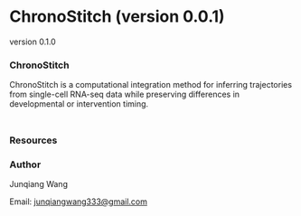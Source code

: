 # ChronoStitch (version 0.0.1)


version 0.1.0

### ChronoStitch

ChronoStitch is a computational integration method for inferring trajectories from single-cell RNA-seq data while preserving differences in developmental or intervention timing.

### 
![]()  

### Resources 


### Author 

Junqiang Wang

Email: junqiangwang333@gmail.com



